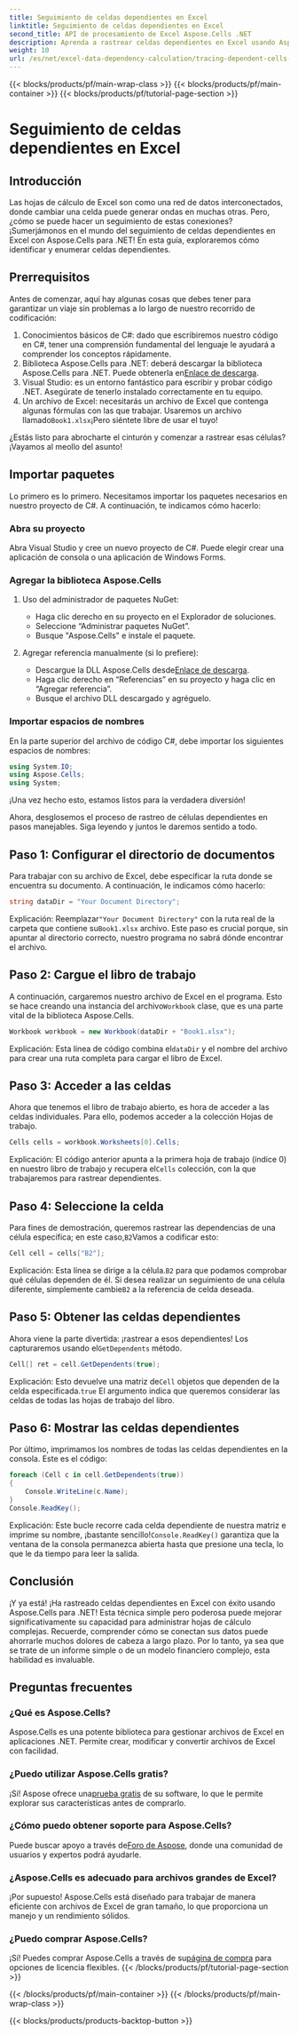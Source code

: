 ```yaml
---
title: Seguimiento de celdas dependientes en Excel
linktitle: Seguimiento de celdas dependientes en Excel
second_title: API de procesamiento de Excel Aspose.Cells .NET
description: Aprenda a rastrear celdas dependientes en Excel usando Aspose.Cells para .NET con este tutorial fácil de seguir.
weight: 10
url: /es/net/excel-data-dependency-calculation/tracing-dependent-cells-in-excel/
---
```


{{< blocks/products/pf/main-wrap-class >}}
{{< blocks/products/pf/main-container >}}
{{< blocks/products/pf/tutorial-page-section >}}

# Seguimiento de celdas dependientes en Excel

## Introducción

Las hojas de cálculo de Excel son como una red de datos interconectados, donde cambiar una celda puede generar ondas en muchas otras. Pero, ¿cómo se puede hacer un seguimiento de estas conexiones? ¡Sumerjámonos en el mundo del seguimiento de celdas dependientes en Excel con Aspose.Cells para .NET! En esta guía, exploraremos cómo identificar y enumerar celdas dependientes. 

## Prerrequisitos

Antes de comenzar, aquí hay algunas cosas que debes tener para garantizar un viaje sin problemas a lo largo de nuestro recorrido de codificación:

1. Conocimientos básicos de C#: dado que escribiremos nuestro código en C#, tener una comprensión fundamental del lenguaje le ayudará a comprender los conceptos rápidamente.
2.  Biblioteca Aspose.Cells para .NET: deberá descargar la biblioteca Aspose.Cells para .NET. Puede obtenerla en[Enlace de descarga](https://releases.aspose.com/cells/net/).
3. Visual Studio: es un entorno fantástico para escribir y probar código .NET. Asegúrate de tenerlo instalado correctamente en tu equipo. 
4.  Un archivo de Excel: necesitarás un archivo de Excel que contenga algunas fórmulas con las que trabajar. Usaremos un archivo llamado`Book1.xlsx`¡Pero siéntete libre de usar el tuyo!

¿Estás listo para abrocharte el cinturón y comenzar a rastrear esas células? ¡Vayamos al meollo del asunto!

## Importar paquetes

Lo primero es lo primero. Necesitamos importar los paquetes necesarios en nuestro proyecto de C#. A continuación, te indicamos cómo hacerlo:

### Abra su proyecto

Abra Visual Studio y cree un nuevo proyecto de C#. Puede elegir crear una aplicación de consola o una aplicación de Windows Forms.

### Agregar la biblioteca Aspose.Cells

1. Uso del administrador de paquetes NuGet: 
   - Haga clic derecho en su proyecto en el Explorador de soluciones.
   - Seleccione “Administrar paquetes NuGet”.
   - Busque "Aspose.Cells" e instale el paquete.

2. Agregar referencia manualmente (si lo prefiere): 
   -  Descargue la DLL Aspose.Cells desde[Enlace de descarga](https://releases.aspose.com/cells/net/).
   - Haga clic derecho en “Referencias” en su proyecto y haga clic en “Agregar referencia”.
   - Busque el archivo DLL descargado y agréguelo.

### Importar espacios de nombres

En la parte superior del archivo de código C#, debe importar los siguientes espacios de nombres:

```csharp
using System.IO;
using Aspose.Cells;
using System;
```

¡Una vez hecho esto, estamos listos para la verdadera diversión!

Ahora, desglosemos el proceso de rastreo de células dependientes en pasos manejables. Siga leyendo y juntos le daremos sentido a todo.

## Paso 1: Configurar el directorio de documentos

Para trabajar con su archivo de Excel, debe especificar la ruta donde se encuentra su documento. A continuación, le indicamos cómo hacerlo:

```csharp
string dataDir = "Your Document Directory";
```

 Explicación: Reemplazar`"Your Document Directory"` con la ruta real de la carpeta que contiene su`Book1.xlsx` archivo. Este paso es crucial porque, sin apuntar al directorio correcto, nuestro programa no sabrá dónde encontrar el archivo.

## Paso 2: Cargue el libro de trabajo

 A continuación, cargaremos nuestro archivo de Excel en el programa. Esto se hace creando una instancia del archivo`Workbook` clase, que es una parte vital de la biblioteca Aspose.Cells.

```csharp
Workbook workbook = new Workbook(dataDir + "Book1.xlsx");
```

 Explicación: Esta línea de código combina el`dataDir` y el nombre del archivo para crear una ruta completa para cargar el libro de Excel. 

## Paso 3: Acceder a las celdas

Ahora que tenemos el libro de trabajo abierto, es hora de acceder a las celdas individuales. Para ello, podemos acceder a la colección Hojas de trabajo.

```csharp
Cells cells = workbook.Worksheets[0].Cells;
```

 Explicación: El código anterior apunta a la primera hoja de trabajo (índice 0) en nuestro libro de trabajo y recupera el`Cells` colección, con la que trabajaremos para rastrear dependientes.

## Paso 4: Seleccione la celda

Para fines de demostración, queremos rastrear las dependencias de una célula específica; en este caso,`B2`Vamos a codificar esto:

```csharp
Cell cell = cells["B2"];
```

 Explicación: Esta línea se dirige a la célula.`B2` para que podamos comprobar qué células dependen de él. Si desea realizar un seguimiento de una célula diferente, simplemente cambie`B2` a la referencia de celda deseada. 

## Paso 5: Obtener las celdas dependientes

 Ahora viene la parte divertida: ¡rastrear a esos dependientes! Los capturaremos usando el`GetDependents` método.

```csharp
Cell[] ret = cell.GetDependents(true);
```

 Explicación: Esto devuelve una matriz de`Cell` objetos que dependen de la celda especificada.`true` El argumento indica que queremos considerar las celdas de todas las hojas de trabajo del libro.

## Paso 6: Mostrar las celdas dependientes

Por último, imprimamos los nombres de todas las celdas dependientes en la consola. Este es el código:

```csharp
foreach (Cell c in cell.GetDependents(true))
{
    Console.WriteLine(c.Name);
}
Console.ReadKey();
```

 Explicación: Este bucle recorre cada celda dependiente de nuestra matriz e imprime su nombre, ¡bastante sencillo!`Console.ReadKey()` garantiza que la ventana de la consola permanezca abierta hasta que presione una tecla, lo que le da tiempo para leer la salida.

## Conclusión

¡Y ya está! ¡Ha rastreado celdas dependientes en Excel con éxito usando Aspose.Cells para .NET! Esta técnica simple pero poderosa puede mejorar significativamente su capacidad para administrar hojas de cálculo complejas. Recuerde, comprender cómo se conectan sus datos puede ahorrarle muchos dolores de cabeza a largo plazo. Por lo tanto, ya sea que se trate de un informe simple o de un modelo financiero complejo, esta habilidad es invaluable.

## Preguntas frecuentes

### ¿Qué es Aspose.Cells?
Aspose.Cells es una potente biblioteca para gestionar archivos de Excel en aplicaciones .NET. Permite crear, modificar y convertir archivos de Excel con facilidad.

### ¿Puedo utilizar Aspose.Cells gratis?
 ¡Sí! Aspose ofrece una[prueba gratis](https://releases.aspose.com/) de su software, lo que le permite explorar sus características antes de comprarlo.

### ¿Cómo puedo obtener soporte para Aspose.Cells?
 Puede buscar apoyo a través de[Foro de Aspose](https://forum.aspose.com/c/cells/9), donde una comunidad de usuarios y expertos podrá ayudarle. 

### ¿Aspose.Cells es adecuado para archivos grandes de Excel?
¡Por supuesto! Aspose.Cells está diseñado para trabajar de manera eficiente con archivos de Excel de gran tamaño, lo que proporciona un manejo y un rendimiento sólidos.

### ¿Puedo comprar Aspose.Cells?
 ¡Sí! Puedes comprar Aspose.Cells a través de su[página de compra](https://purchase.aspose.com/buy) para opciones de licencia flexibles.
{{< /blocks/products/pf/tutorial-page-section >}}

{{< /blocks/products/pf/main-container >}}
{{< /blocks/products/pf/main-wrap-class >}}

{{< blocks/products/products-backtop-button >}}
